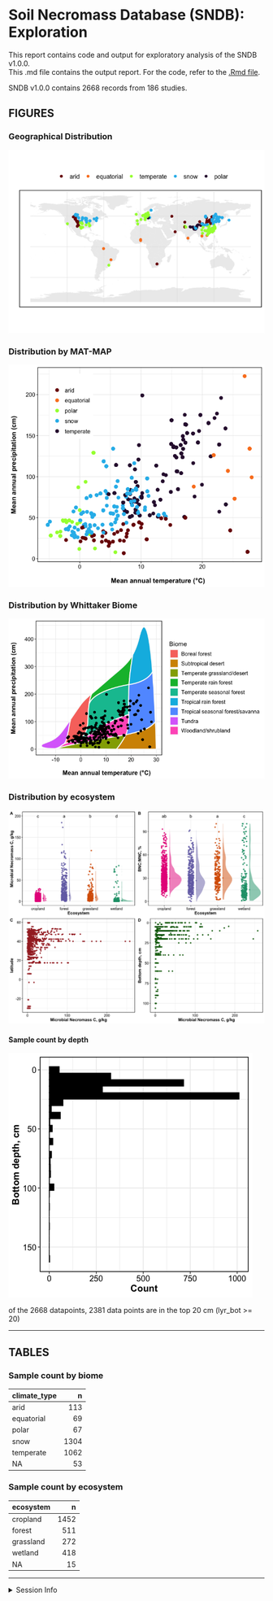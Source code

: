Soil Necromass Database (SNDB): Exploration
================

This report contains code and output for exploratory analysis of the
SNDB v1.0.0.  
This .md file contains the output report. For the code, refer to the
[.Rmd
file](https://github.com/kaizadp/sndb/blob/main/exploratory/report-exploratory.Rmd).

SNDB v1.0.0 contains 2668 records from 186 studies.

## FIGURES

### Geographical Distribution

![](report-exploratory_files/figure-gfm/map_data_points-1.png)<!-- -->

### Distribution by MAT-MAP

![](report-exploratory_files/figure-gfm/mat-map-1.png)<!-- -->

### Distribution by Whittaker Biome

![](report-exploratory_files/figure-gfm/whittaker-1.png)<!-- -->

### Distribution by ecosystem

![](report-exploratory_files/figure-gfm/gg-combined-distrib-1.png)<!-- -->

#### Sample count by depth

![](report-exploratory_files/figure-gfm/depth-1.png)<!-- -->

of the 2668 datapoints, 2381 data points are in the top 20 cm (lyr_bot
\>= 20)

------------------------------------------------------------------------

## TABLES

### Sample count by biome

| climate_type |    n |
|:-------------|-----:|
| arid         |  113 |
| equatorial   |   69 |
| polar        |   67 |
| snow         | 1304 |
| temperate    | 1062 |
| NA           |   53 |

### Sample count by ecosystem

| ecosystem |    n |
|:----------|-----:|
| cropland  | 1452 |
| forest    |  511 |
| grassland |  272 |
| wetland   |  418 |
| NA        |   15 |

------------------------------------------------------------------------

<details>
<summary>
Session Info
</summary>

Date run: 2024-09-19

    ## R version 4.2.1 (2022-06-23)
    ## Platform: x86_64-apple-darwin17.0 (64-bit)
    ## Running under: macOS Big Sur ... 10.16
    ## 
    ## Matrix products: default
    ## BLAS:   /Library/Frameworks/R.framework/Versions/4.2/Resources/lib/libRblas.0.dylib
    ## LAPACK: /Library/Frameworks/R.framework/Versions/4.2/Resources/lib/libRlapack.dylib
    ## 
    ## locale:
    ## [1] en_US.UTF-8/en_US.UTF-8/en_US.UTF-8/C/en_US.UTF-8/en_US.UTF-8
    ## 
    ## attached base packages:
    ## [1] stats     graphics  grDevices utils     datasets  methods   base     
    ## 
    ## other attached packages:
    ##  [1] ggdist_3.2.0          plotbiomes_0.0.0.9001 rnaturalearth_0.1.0  
    ##  [4] lubridate_1.9.2       forcats_1.0.0         stringr_1.5.0        
    ##  [7] dplyr_1.1.4           purrr_1.0.2           readr_2.1.4          
    ## [10] tidyr_1.3.1           tibble_3.2.1          ggplot2_3.5.1        
    ## [13] tidyverse_2.0.0      
    ## 
    ## loaded via a namespace (and not attached):
    ##  [1] nlme_3.1-160            sf_1.0-8                satellite_1.0.4        
    ##  [4] RColorBrewer_1.1-3      webshot_0.5.4           mapview_2.11.0         
    ##  [7] tools_4.2.1             utf8_1.2.2              R6_2.5.1               
    ## [10] AlgDesign_1.2.1         KernSmooth_2.23-20      DBI_1.1.3              
    ## [13] questionr_0.7.7         colorspace_2.0-3        raster_3.6-23          
    ## [16] withr_2.5.0             sp_1.5-0                rnaturalearthdata_0.1.0
    ## [19] tidyselect_1.2.0        leaflet_2.2.0           klaR_1.7-1             
    ## [22] compiler_4.2.1          leafem_0.2.0            cli_3.6.3              
    ## [25] labeling_0.4.2          scales_1.3.0            classInt_0.4-7         
    ## [28] proxy_0.4-27            digest_0.6.29           rmarkdown_2.21         
    ## [31] base64enc_0.1-3         pkgconfig_2.0.3         htmltools_0.5.7        
    ## [34] labelled_2.10.0         fastmap_1.1.0           highr_0.9              
    ## [37] htmlwidgets_1.6.4       rlang_1.1.4.9000        rstudioapi_0.16.0      
    ## [40] shiny_1.7.2             farver_2.1.1            generics_0.1.3         
    ## [43] combinat_0.0-8          crosstalk_1.2.0         distributional_0.3.1   
    ## [46] magrittr_2.0.3          s2_1.1.0                Rcpp_1.0.11            
    ## [49] munsell_0.5.0           fansi_1.0.3             lifecycle_1.0.3        
    ## [52] terra_1.7-46            stringi_1.7.8           yaml_2.3.5             
    ## [55] MASS_7.3-60             grid_4.2.1              promises_1.2.0.1       
    ## [58] miniUI_0.1.1.1          lattice_0.20-45         cowplot_1.1.1          
    ## [61] haven_2.5.1             hms_1.1.2               knitr_1.42             
    ## [64] pillar_1.9.0            codetools_0.2-18        stats4_4.2.1           
    ## [67] wk_0.6.0                glue_1.6.2              evaluate_0.16          
    ## [70] data.table_1.14.4       agricolae_1.3-5         png_0.1-7              
    ## [73] vctrs_0.6.5             tzdb_0.4.0              httpuv_1.6.5           
    ## [76] gtable_0.3.0            xfun_0.42               mime_0.12              
    ## [79] xtable_1.8-4            e1071_1.7-11            later_1.3.0            
    ## [82] class_7.3-20            viridisLite_0.4.1       units_0.8-0            
    ## [85] cluster_2.1.3           timechange_0.2.0        ellipsis_0.3.2

</details>
